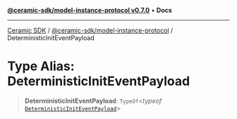 [**@ceramic-sdk/model-instance-protocol v0.7.0**](../README.md) • **Docs**

***

[Ceramic SDK](../../../README.md) / [@ceramic-sdk/model-instance-protocol](../README.md) / DeterministicInitEventPayload

# Type Alias: DeterministicInitEventPayload

> **DeterministicInitEventPayload**: `TypeOf`\<*typeof* [`DeterministicInitEventPayload`](../variables/DeterministicInitEventPayload.md)\>
